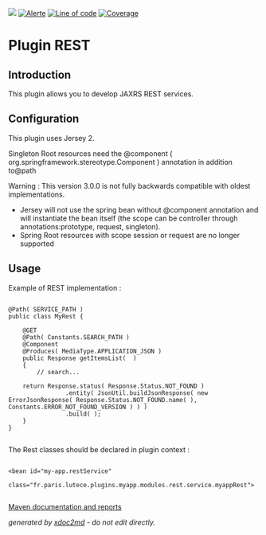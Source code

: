 ![](https://dev.lutece.paris.fr/jenkins/buildStatus/icon?job=tech-plugin-rest-deploy)
[![Alerte](https://dev.lutece.paris.fr/sonar/api/project_badges/measure?project=fr.paris.lutece.plugins%3Aplugin-rest&metric=alert_status)](https://dev.lutece.paris.fr/sonar/dashboard?id=fr.paris.lutece.plugins%3Aplugin-rest)
[![Line of code](https://dev.lutece.paris.fr/sonar/api/project_badges/measure?project=fr.paris.lutece.plugins%3Aplugin-rest&metric=ncloc)](https://dev.lutece.paris.fr/sonar/dashboard?id=fr.paris.lutece.plugins%3Aplugin-rest)
[![Coverage](https://dev.lutece.paris.fr/sonar/api/project_badges/measure?project=fr.paris.lutece.plugins%3Aplugin-rest&metric=coverage)](https://dev.lutece.paris.fr/sonar/dashboard?id=fr.paris.lutece.plugins%3Aplugin-rest)

# Plugin REST

## Introduction
This plugin allows you to develop JAXRS REST services.
## Configuration

This plugin uses Jersey 2.

Singleton Root resources need the @component ( org.springframework.stereotype.Component ) annotation in addition to@path

Warning : This version 3.0.0 is not fully backwards compatible with oldest implementations.

 
* Jersey will not use the spring bean without @component annotation and will instantiate the bean itself (the scope can be controller through annotations:prototype, request, singleton).
* Spring Root resources with scope session or request are no longer supported

## Usage

Example of REST implementation :

```

@Path( SERVICE_PATH )
public class MyRest {

    @GET
    @Path( Constants.SEARCH_PATH )
    @Component
    @Produces( MediaType.APPLICATION_JSON )
    public Response getItemsList(  )
    {
    	// search...
    	
	return Response.status( Response.Status.NOT_FOUND )
                .entity( JsonUtil.buildJsonResponse( new ErrorJsonResponse( Response.Status.NOT_FOUND.name( ), Constants.ERROR_NOT_FOUND_VERSION ) ) )
                .build( );
    }
}
			    
```

The Rest classes should be declared in plugin context :

```

<bean id="my-app.restService"
   class="fr.paris.lutece.plugins.myapp.modules.rest.service.myappRest">
                
```


[Maven documentation and reports](https://dev.lutece.paris.fr/plugins/plugin-rest/)



 *generated by [xdoc2md](https://github.com/lutece-platform/tools-maven-xdoc2md-plugin) - do not edit directly.*